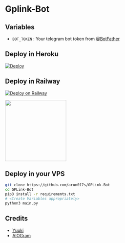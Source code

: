 # Gplink-Bot

## Variables
- `BOT_TOKEN` : Your telegram bot token from [@BotFather](https://t.me/BotFather)

## Deploy in Heroku
 [![Deploy](https://www.herokucdn.com/deploy/button.svg)](https://heroku.com/deploy)

## Deploy in Railway 
 [![Deploy on Railway](https://railway.app/button.svg)](https://railway.app/new/template?template=https%3A%2F%2Fgithub.com%2FMhdrzn%2FGPLink-Bot&envs=BOT_TOKEN&optionalEnvs=BOT_TOKENDesc=Get+it+from+@Botfather&referralCode=Mhdrzn)
 
<p><a href=https://railway.app/new/template?template=https%3A%2F%2Fgithub.com%2FMhdrzn%2FGPLink-Bot&envs=API_IDDesc=Get+it+from+@Botfather>
 <img src="https://img.shields.io/badge/Deploy%20To%20Railway-blueviolet?style=for-the-badge&logo=railway" width="200""/></a></p>
      
## Deploy in your VPS

```sh
git clone https://github.com/arun017s/GPLink-Bot
cd GPLink-Bot
pip3 install -r requirements.txt
# <Create Variables appropriately>
python3 main.py
```

## Credits
- [Yuuki](https://github.com/xcscxr)
- [AIOGram](https://github.com/aiogram/aiogram)

